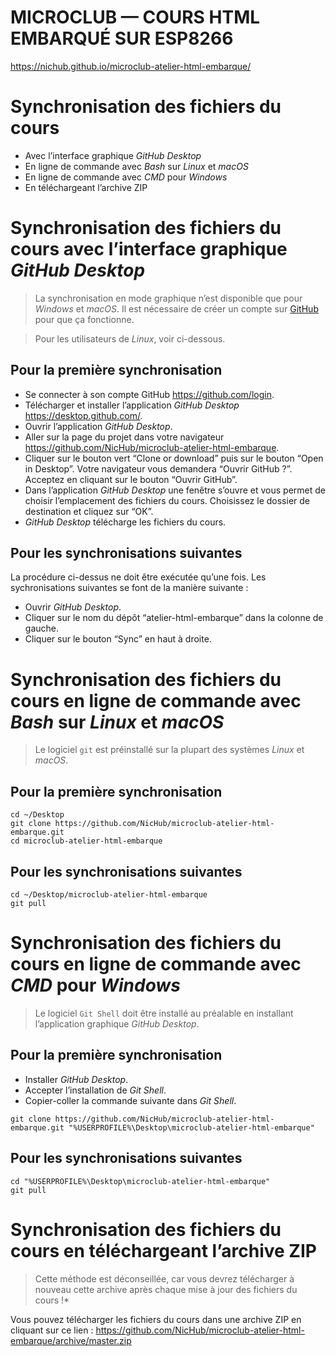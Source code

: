 
# MICROCLUB — COURS HTML EMBARQUÉ SUR ESP8266

<https://nichub.github.io/microclub-atelier-html-embarque/>





# Synchronisation des fichiers du cours

- Avec l’interface graphique *GitHub Desktop*
- En ligne de commande avec *Bash* sur *Linux* et *macOS*
- En ligne de commande avec *CMD* pour *Windows*
- En téléchargeant l’archive ZIP





# Synchronisation des fichiers du cours avec l’interface graphique *GitHub Desktop*

> La synchronisation en mode graphique n’est disponible que pour *Windows* et *macOS*.
> Il est nécessaire de créer un compte sur [GitHub](https://github.com/join) pour que ça fonctionne.

> Pour les utilisateurs de *Linux*, voir ci-dessous.

## Pour la première synchronisation

- Se connecter à son compte GitHub <https://github.com/login>.
- Télécharger et installer l’application *GitHub Desktop* <https://desktop.github.com/>.
- Ouvrir l’application *GitHub Desktop*.
- Aller sur la page du projet dans votre navigateur <https://github.com/NicHub/microclub-atelier-html-embarque>.
- Cliquer sur le bouton vert “Clone or download” puis sur le bouton “Open in Desktop”. Votre navigateur vous demandera “Ouvrir GitHub ?”. Acceptez en cliquant sur le bouton “Ouvrir GitHub”.
- Dans l’application *GitHub Desktop* une fenêtre s’ouvre et vous permet de choisir l’emplacement des fichiers du cours. Choisissez le dossier de destination et cliquez sur “OK”.
- *GitHub Desktop* télécharge les fichiers du cours.

## Pour les synchronisations suivantes

La procédure ci-dessus ne doit être exécutée qu’une fois. Les sychronisations suivantes se font de la manière suivante :

- Ouvrir *GitHub Desktop*.
- Cliquer sur le nom du dépôt “atelier-html-embarque” dans la colonne de gauche.
- Cliquer sur le bouton “Sync” en haut à droite.





# Synchronisation des fichiers du cours en ligne de commande avec *Bash* sur *Linux* et *macOS*

> Le logiciel `git` est préinstallé sur la plupart des systèmes *Linux* et *macOS*.

## Pour la première synchronisation

	cd ~/Desktop
	git clone https://github.com/NicHub/microclub-atelier-html-embarque.git
	cd microclub-atelier-html-embarque

## Pour les synchronisations suivantes

	cd ~/Desktop/microclub-atelier-html-embarque
	git pull





# Synchronisation des fichiers du cours en ligne de commande avec *CMD* pour *Windows*

> Le logiciel `Git Shell` doit être installé au préalable en installant l’application graphique *GitHub Desktop*.

## Pour la première synchronisation

- Installer *GitHub Desktop*.
- Accepter l’installation de *Git Shell*.
- Copier-coller la commande suivante dans *Git Shell*.

```
git clone https://github.com/NicHub/microclub-atelier-html-embarque.git "%USERPROFILE%\Desktop\microclub-atelier-html-embarque"
```

## Pour les synchronisations suivantes

	cd "%USERPROFILE%\Desktop\microclub-atelier-html-embarque"
	git pull





# Synchronisation des fichiers du cours en téléchargeant l’archive ZIP

> Cette méthode est déconseillée, car vous devrez télécharger à nouveau cette archive après chaque mise à jour des fichiers du cours !*

Vous pouvez télécharger les fichiers du cours dans une archive ZIP en cliquant sur ce lien :
<https://github.com/NicHub/microclub-atelier-html-embarque/archive/master.zip>
